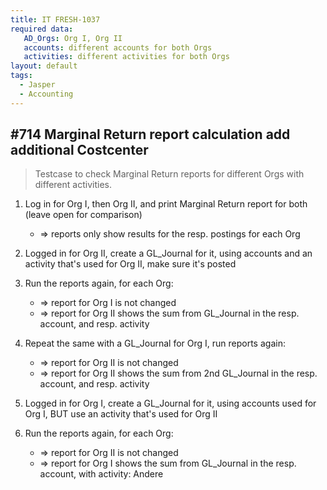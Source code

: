 ```yaml
---
title: IT FRESH-1037
required data:
   AD_Orgs: Org I, Org II
   accounts: different accounts for both Orgs
   activities: different activities for both Orgs   
layout: default
tags:
  - Jasper
  - Accounting
---
```

## #714 Marginal Return report calculation add additional Costcenter

> Testcase to check Marginal Return reports for different Orgs with different activities.

1. Log in for Org I, then Org II, and print Marginal Return report for both (leave open for comparison)
	* => reports only show results for the resp. postings for each Org

1. Logged in for Org II, create a GL_Journal for it, using accounts and an activity that's used for Org II, make sure it's posted

1. Run the reports again, for each Org:
	* => report for Org I is not changed
	* => report for Org II shows the sum from GL_Journal in the resp. account, and resp. activity
	
1. Repeat the same with a GL_Journal for Org I, run reports again:
	* => report for Org II is not changed
	* => report for Org II shows the sum from 2nd GL_Journal in the resp. account, and resp. activity
	
1. Logged in for Org I, create a GL_Journal for it, using accounts used for Org I, BUT use an activity that's used for Org II 

1. Run the reports again, for each Org:
	* => report for Org II is not changed
	* => report for Org I shows the sum from GL_Journal in the resp. account, with activity: Andere
	
